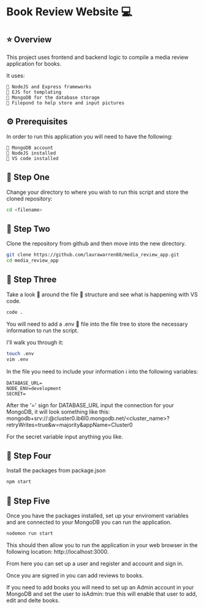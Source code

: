 # **Book Review Website** 💻

## ⭐️ Overview

This project uses frontend and backend logic to compile a media review application for books.

It uses:

```text
🔹 NodeJS and Express frameworks
🔹 EJS for templating
🔹 MongoDB for the database storage
🔹 Filepond to help store and input pictures
```

## ⚙️ Prerequisites

In order to run this application you will need to have the following:

```text
🔸 MongoDB account
🔸 NodeJS installed 
🔸 VS code installed
```

## 🐾 Step One

Change your directory to where you wish to run this script and store the cloned repository:

```bash
cd <filename>
```

## 🐾 Step Two

Clone the repository from github and then move into the new directory.

```bash
git clone https://github.com/laurawarren88/media_review_app.git
cd media_review_app
```

## 🐾 Step Three

Take a look 👀 around the file 📂 structure and see what is happening with VS code.

```bash
code .
```

You will need to add a .env 🤫 file into the file tree to store the necessary information to run the script.

I'll walk you through it:

```bash
touch .env
vim .env
```

In the file you need to include your information ℹ️ into the following variables:

```text
DATABASE_URL=
NODE_ENV=development
SECRET=
```

After the '=' sign for DATABASE_URL input the connection for your MongoDB, it will look something like this: mongodb+srv://<username>:<password>@cluster0.ib6l0.mongodb.net/<cluster_name>?retryWrites=true&w=majority&appName=Cluster0

For the secret variable input anything you like.

## 🐾 Step Four

Install the packages from package.json

```bash
npm start
```

## 🐾 Step Five

Once you have the packages installed, set up your enviroment variables and are connected to your MongoDB you can run the application.

```bash
nodemon run start
```

This should then allow you to run the application in your web browser in the following location: http://localhost:3000.

From here you can set up a user and register and account and sign in.

Once you are signed in you can add reviews to books.

If you need to add books you will need to set up an Admin account in your MongoDB and set the user to isAdmin: true this will enable that user to add, edit and delte books.
